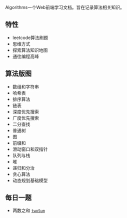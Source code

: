 Algorithms一个Web前端学习文档。旨在记录算法相关知识。


## 特性

- leetcode算法刷题
- 思维方式
- 探索算法知识地图
- 通往编程高峰

## 算法版图
- 数组和字符串
- 哈希表
- 排序算法
- 链表
- 深度优先搜索
- 广度优先搜索
- 二分查找
- 普通树
- 图
- 前缀和
- 滑动窗口和双指针
- 队列与栈
- 堆
- 递归和分治
- 贪心算法
- 动态规划基础模型
## 每日一题
- 两数之和 [`twoSum`](https://github.com/StellaYangF/algorithms/blob/main/src/twoSum.ts)
